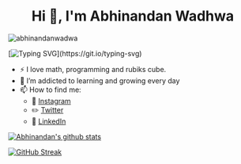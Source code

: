 <h1 align="center">Hi 👋, I'm Abhinandan Wadhwa</h1>

<p align="left"> <img src="https://komarev.com/ghpvc/?username=abhinandanwadwa&label=Profile%20views&color=0e75b6&style=flat" alt="abhinandanwadwa" /> </p>

[![Typing SVG](https://readme-typing-svg.herokuapp.com?lines=+Full+Stack+Web+Developer;Open+Source+Enthusiast;Discord+Bot+Developer;and+much+more...)](https://git.io/typing-svg)


- :zap: I love math, programming and rubiks cube.
- 🌱 I’m addicted to learning and growing every day
- 📫 How to find me: 
  - :movie_camera: [Instagram](https://www.instagram.com/abhinandan__wadhwa)
  - :pencil2: [Twitter](https://twitter.com/abhinandan1311)
  - :office: [LinkedIn](https://www.linkedin.com/in/abhinandan-w-a30552137)

[![Abhinandan's github stats](https://github-readme-stats.vercel.app/api?username=abhinandanwadwa&custom_title=Abhinandan's%20Github%20Stats&count_private=true&show_icons=true&theme=radical&hide_rank=false)](https://github.com/anuraghazra/github-readme-stats)

[![GitHub Streak](https://github-readme-streak-stats.herokuapp.com?user=abhinandanwadwa&theme=radical)](https://git.io/streak-stats)
